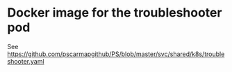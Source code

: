 # Docker image for the troubleshooter pod

See https://github.com/pscarmapgithub/PS/blob/master/svc/shared/k8s/troubleshooter.yaml



